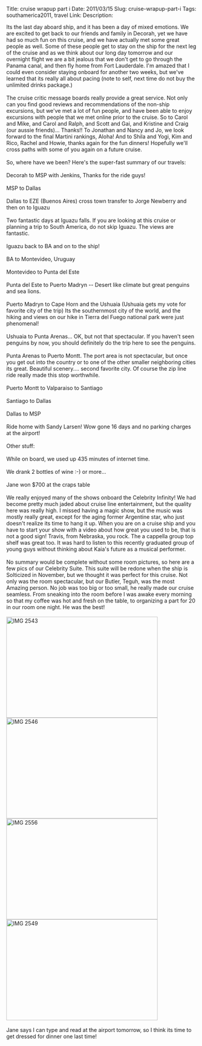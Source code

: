 Title: cruise wrapup part i
Date: 2011/03/15
Slug: cruise-wrapup-part-i
Tags: southamerica2011, travel
Link: 
Description: 


Its the last day aboard ship, and it has been a day of mixed emotions.  We are excited to get back to our friends and family in Decorah, yet we have had so much fun on this cruise, and we have actually met some great people as well.  Some of these people get to stay on the ship for the next leg of the cruise and as we think about our long day tomorrow and our overnight flight we are a bit jealous that we don't get to go through the Panama canal, and then fly home from Fort Lauderdale.  I'm amazed that I could even consider staying onboard for another two weeks, but we've learned that its really all about pacing (note to self, next time do not buy the unlimited drinks package.)<br /><br />The cruise critic message boards really provide a great service.  Not only can you find good reviews and recommendations of the non-ship excursions, but we've met a lot of fun people, and have been able to enjoy excursions with people that we met online prior to the cruise. So to Carol and Mike, and Carol and Ralph, and Scott and Gai, and Kristine and Craig (our aussie friends)... Thanks!!  To Jonathan and Nancy and Jo, we look forward to the final Martini rankings, Aloha!  And to Shila and Yogi, Kim and Rico, Rachel and Howie, thanks again for the fun dinners!  Hopefully we'll cross paths with some of you again on a future cruise.<br /><br />So, where have we been?  Here's the super-fast summary of our travels:<br /><br />Decorah to MSP with Jenkins, Thanks for the ride guys!<br /><br />MSP to Dallas<br /><br />Dallas to EZE (Buenos Aires)  cross town transfer to Jorge Newberry and then on to Iguazu<br /><br />Two fantastic days at Iguazu falls.  If you are looking at this cruise or planning a trip to South America, do not skip Iguazu.  The views are fantastic.<br /><br />Iguazu back to BA and on to the ship!<br /><br />BA to Montevideo, Uruguay<br /><br />Montevideo to Punta del Este<br /><br />Punta del Este to Puerto Madryn -- Desert like climate but great penguins and sea lions.<br /><br />Puerto Madryn to Cape Horn and the Ushuaia (Ushuaia gets my vote for favorite city of the trip)  Its the southernmost city of the world, and the hiking and views on our hike in Tierra del Fuego national park were just phenomenal!<br /><br />Ushuaia to Punta Arenas... OK, but not that spectacular.  If you haven't seen penguins by now, you should definitely do the trip here to see the penguins.<br /><br />Punta Arenas to Puerto Montt.  The port area is not spectacular, but once you get out into the country or to one of the other smaller neighboring cities its great.  Beautiful scenery.... second favorite city.  Of course the zip line ride really made this stop worthwhile.<br /><br />Puerto Montt to Valparaiso to Santiago<br /><br />Santiago to Dallas<br /><br />Dallas to MSP<br /><br />Ride home with Sandy Larsen!  Wow gone 16 days and no parking charges at the airport!<br /><br />Other stuff:<br /><br />While on board, we used up 435 minutes of internet time.<br /><br />We drank 2 bottles of wine :-)  or more...<br /><br />Jane won $700 at the craps table<br /><br />We really enjoyed many of the shows onboard the Celebrity Infinity!  We had become pretty much jaded about cruise line entertainment, but the quality here was really high.  I missed having a magic show, but the music was mostly really great, except for the aging former Argentine star, who just doesn't realize its time to hang it up.  When you are on a cruise ship and you have to start your show with a video about how great you used to be, that is not a good sign!  Travis, from Nebraska, you rock.  The a cappella group top shelf was great too.  It was hard to listen to this recently graduated group of young guys without thinking about Kaia's future as a musical performer.<br /><br />No summary would be complete without some room pictures, so here are a few pics of our Celebrity Suite.  This suite will be redone when the ship is Solticized in November, but we thought it was perfect for this cruise.  Not only was the room spectacular, but our Butler, Teguh, was the most Amazing person.  No job was too big or too small, he really made our cruise seamless.  From sneaking into the room before I was awake every morning so that my coffee was hot and fresh on the table, to organizing a part for 20 in our room one night.  He was the best!<br /><br /><img src="http://lh5.ggpht.com/_wISL1SSAaEA/TX-PJOMhXDI/AAAAAAAAAPY/PsUFK601Bv8/IMG_2543.jpg?imgmax=800" alt="IMG 2543" title="IMG_2543.jpg" border="0" width="400" height="266" /><img src="http://lh5.ggpht.com/_wISL1SSAaEA/TX-PJpXrJJI/AAAAAAAAAPc/kB9mgIbKAyQ/IMG_2546.jpg?imgmax=800" alt="IMG 2546" title="IMG_2546.jpg" border="0" width="400" height="266" /><img src="http://lh3.ggpht.com/_wISL1SSAaEA/TX-PK0iEIUI/AAAAAAAAAPk/kZFodvDVsJ0/IMG_2556.jpg?imgmax=800" alt="IMG 2556" title="IMG_2556.jpg" border="0" width="400" height="266" /><img src="http://lh5.ggpht.com/_wISL1SSAaEA/TX-PKMDxmxI/AAAAAAAAAPg/H6iOyzx5yqw/IMG_2549.jpg?imgmax=800" alt="IMG 2549" title="IMG_2549.jpg" border="0" width="400" height="266" /><br /><br />Jane says I can type and read at the airport tomorrow, so I think its time to get dressed for dinner one last time!<br /><br /><br /><br /><br /><br /><br /><br /><br /><div class="blogger-post-footer"><img width='1' height='1' src='https://blogger.googleusercontent.com/tracker/2759017781463016019-2808293707145995482?l=blog.bonelakesoftware.com' alt='' /></div>
